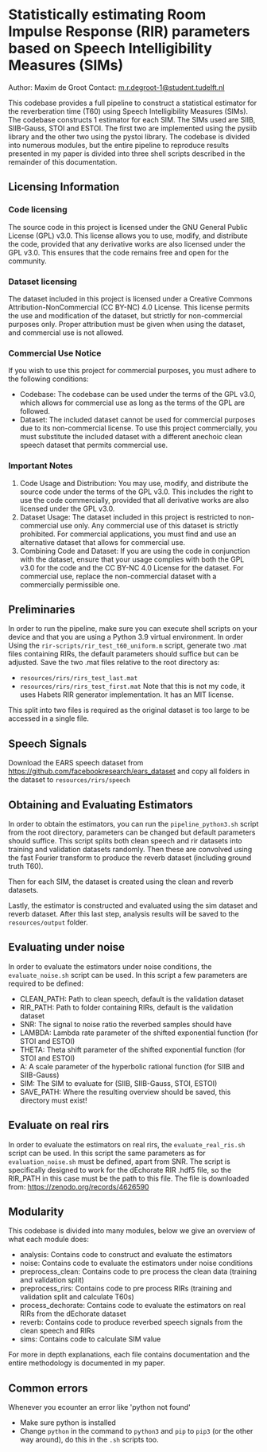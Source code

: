 # Statistically estimating Room Impulse Response (RIR) parameters based on Speech Intelligibility Measures (SIMs)
Author: Maxim de Groot
Contact: m.r.degroot-1@student.tudelft.nl

This codebase provides a full pipeline to construct a statistical estimator for the reverberation time (T60) using Speech Intelligibility Measures (SIMs).
The codebase constructs 1 estimator for each SIM. The SIMs used are SIIB, SIIB-Gauss, STOI and ESTOI. The first two are implemented using the pysiib library and the other two 
using the pystoi library. The codebase is divided into numerous modules, but the entire pipeline to reproduce results presented in my paper is divided into three shell scripts described in the
remainder of this documentation.

## Licensing Information
### Code licensing
The source code in this project is licensed under the GNU General Public License (GPL) v3.0. This license allows you to use, modify, and distribute the code, provided that any derivative works are also licensed under the GPL v3.0. This ensures that the code remains free and open for the community.

### Dataset licensing
The dataset included in this project is licensed under a Creative Commons Attribution-NonCommercial (CC BY-NC) 4.0 License. This license permits the use and modification of the dataset, but strictly for non-commercial purposes only. Proper attribution must be given when using the dataset, and commercial use is not allowed.

### Commercial Use Notice
If you wish to use this project for commercial purposes, you must adhere to the following conditions:
- Codebase: The codebase can be used under the terms of the GPL v3.0, which allows for commercial use as long as the terms of the GPL are followed.
- Dataset: The included dataset cannot be used for commercial purposes due to its non-commercial license. To use this project commercially, you must substitute the included dataset with a different anechoic clean speech dataset that permits commercial use.

### Important Notes
1. Code Usage and Distribution: You may use, modify, and distribute the source code under the terms of the GPL v3.0. This includes the right to use the code commercially, provided that all derivative works are also licensed under the GPL v3.0.
2. Dataset Usage: The dataset included in this project is restricted to non-commercial use only. Any commercial use of this dataset is strictly prohibited. For commercial applications, you must find and use an alternative dataset that allows for commercial use.
3. Combining Code and Dataset: If you are using the code in conjunction with the dataset, ensure that your usage complies with both the GPL v3.0 for the code and the CC BY-NC 4.0 License for the dataset. For commercial use, replace the non-commercial dataset with a commercially permissible one.

## Preliminaries
In order to run the pipeline, make sure you can execute shell scripts on your device and that you are using a Python 3.9 virtual environment.
In order
Using the `rir-scripts/rir_test_t60_uniform.m` script, generate two .mat files containing RIRs, the default parameters should suffice but can be adjusted.
Save the two .mat files relative to the root directory as:
- `resources/rirs/rirs_test_last.mat`
- `resources/rirs/rirs_test_first.mat`
Note that this is not my code, it uses Habets RIR generator implementation. It has an MIT license.

This split into two files is required as the original dataset is too large to be accessed in a single file.

## Speech Signals
Download the EARS speech dataset from https://github.com/facebookresearch/ears_dataset and copy all folders in the dataset to `resources/rirs/speech`

## Obtaining and Evaluating Estimators
In order to obtain the estimators, you can run the `pipeline_python3.sh` script from the root directory, parameters can be changed but default parameters should suffice.
This script splits both clean speech and rir datasets into training and validation datasets randomly. Then these are convolved using the fast Fourier transform to produce the reverb dataset (including ground truth T60).

Then for each SIM, the dataset is created using the clean and reverb datasets.

Lastly, the estimator is constructed and evaluated using the sim dataset and reverb dataset.
After this last step, analysis results will be saved to the `resources/output` folder.

## Evaluating under noise
In order to evaluate the estimators under noise conditions, the `evaluate_noise.sh` script can be used.
In this script a few parameters are required to be defined:
- CLEAN_PATH: Path to clean speech, default is the validation dataset
- RIR_PATH: Path to folder containing RIRs, default is the validation dataset
- SNR: The signal to noise ratio the reverbed samples should have
- LAMBDA: Lambda rate parameter of the shifted exponential function (for STOI and ESTOI)
- THETA: Theta shift parameter of the shifted exponential function (for STOI and ESTOI)
- A: A scale parameter of the hyperbolic rational function (for SIIB and SIIB-Gauss)
- SIM: The SIM to evaluate for (SIIB, SIIB-Gauss, STOI, ESTOI)
- SAVE_PATH: Where the resulting overview should be saved, this directory must exist!

## Evaluate on real rirs
In order to evaluate the estimators on real rirs, the `evaluate_real_ris.sh` script can be used.
In this script the same parameters as for `evaluation_noise.sh` must be defined, apart from SNR.
The script is specifically designed to work for the dEchorate RIR .hdf5 file, so the RIR_PATH in this case
must be the path to this file. The file is downloaded from: https://zenodo.org/records/4626590

## Modularity
This codebase is divided into many modules, below we give an overview of what each module does:
- analysis: Contains code to construct and evaluate the estimators
- noise: Contains code to evaluate the estimators under noise conditions
- preprocess_clean: Contains code to pre process the clean data (training and validation split)
- preprocess_rirs: Contains code to pre process RIRs (training and validation split and calculate T60s)
- process_dechorate: Contains code to evaluate the estimators on real RIRs from the dEchorate dataset
- reverb: Contains code to produce reverbed speech signals from the clean speech and RIRs
- sims: Contains code to calculate SIM value

For more in depth explanations, each file contains documentation and the entire methodology is documented in my paper.

## Common errors
Whenever you ecounter an error like 'python not found'
- Make sure python is installed
- Change `python` in the command to `python3` and `pip` to `pip3` (or the other way around), do this in the `.sh` scripts too.